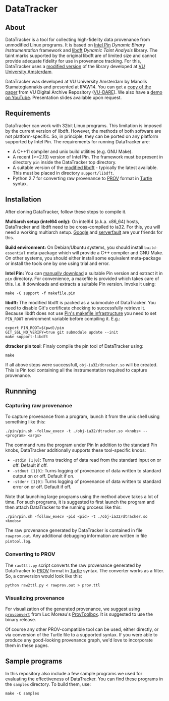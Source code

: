 DataTracker
===========

About
------
DataTracker is a tool for collecting high-fidelity data provenance from unmodified Linux programs. It is based on [Intel Pin][pin] _Dynamic Binary Instrumentation_ framework and [libdft][libdft] _Dynamic Taint Analysis_ library. The taint marks supported by the original libdft are of limited size and cannot provide adequate fidelity for use in provenance tracking. For this, DataTracker uses a [modified version][libdft-mod] of the library developed at [VU University Amsterdam][vu-cs].

DataTracker was developed at VU University Amsterdam by Manolis Stamatogiannakis and presented at IPAW14.
You can get a [copy of the paper][dtracker-dare] from VU Digital Archive Repository ([VU-DARE][vu-dare]).
We also have a [demo on YouTube][ipaw14-demo].
Presentation slides available upon request.

Requirements
-------------
DataTracker can work with 32bit Linux programs. This limitation is imposed by the current version of libdft. However, the methods of both software are not platform-specific. So, in principle, they can be ported on any platform supported by Intel Pin. The requirements for running DataTracker are:

*  A C++11 compiler and unix build utilities (e.g. GNU Make). 
*  A recent (>=2.13) version of Intel Pin. The framework must be present in directory ``pin`` inside the DataTracker top directory.
*  A suitable version of the [modified libdft][libdft-mod] - typically the latest available. This must be placed in directory ``support/libdft``.
*  Python 2.7 for converting raw provenance to [PROV][prov] format in [Turtle][turtle] syntax.

Installation
-------------
After cloning DataTracker, follow these steps to compile it.

**Multiarch setup (intel64 only):**
On intel64 (a.k.a. x86\_64) hosts, DataTracker and libdft need to be cross-compiled to ia32.
For this, you will need a working multiarch setup.
[Google](http://www.google.com) and [serverfault](https://serverfault.com/) are your friends for this.

**Build environment:**
On Debian/Ubuntu systems, you should install ``build-essential`` meta-package which will provide a C++ compiler and GNU Make. On other systems, you should either install some equivalent meta-package or install the tools one by one using trial and error.

**Intel Pin:** You can [manually download][pin-dl] a suitable Pin version and extract it in ``pin`` directory. For convenience, a makefile is provided which takes care of this. I.e. it downloads and extracts a suitable Pin version. Invoke it using:

```
make -C support -f makefile.pin
```

**libdft:** The modified libdft is packed as a submodule of DataTracker. You need to disable Git's certificate checking to successfully retrieve it. Because libdft does not use [Pin's makefile infrastructure][pin-makefile] you need to set ``PIN_ROOT`` environment variable before compiling it. E.g.:

```
export PIN_ROOT=$(pwd)/pin
GIT_SSL_NO_VERIFY=true git submodule update --init
make support-libdft
```

**dtracker pin tool**: Finaly compile the pin tool of DataTracker using:

```
make
```

If all above steps were successfull, ``obj-ia32/dtracker.so`` will be created. This is Pin tool containing all the instrumentation required to capture provenance.


Runnning
---------

### Capturing raw provenance
To capture provenance from a program, launch it from the unix shell using something like this:

```
./pin/pin.sh -follow_execv -t ./obj-ia32/dtracker.so <knobs> -- <program> <args>
```

The command runs the program under Pin
In addition to the standard Pin knobs, DataTracker additionally supports these tool-specific knobs:

* ```-stdin [1|0]```: Turns tracking of data read from the standard input on or off. Default if off.
* ```-stdout [1|0]```: Turns logging of provenance of data written to standard output on or off. Default if on.
* ```-stderr [1|0]```: Turns logging of provenance of data written to standard error on or off. Default if off.

Note that launching large programs using the method above takes a lot of time. For such programs, it is suggested to first launch the program and then attach DataTracker to the running process like this:

```
./pin/pin.sh -follow_execv -pid <pid> -t ./obj-ia32/dtracker.so <knobs>
```

The raw provenance generated by DataTracker is contained in file ``rawprov.out``. Any additional debugging information are written in file ``pintool.log``.

### Converting to PROV
The ``raw2ttl.py`` script converts the raw provenance generated by DataTracker to [PROV][prov] format in [Turtle][turtle] syntax. The converter works as a filter. So, a conversion would look like this:

```
python raw2ttl.py < rawprov.out > prov.ttl
```

### Visualizing provenance
For visualization of the generated provenance, we suggest using [``provconvert``][provconvert] from Luc Moreau's [ProvToolbox][provtoolbox]. It is suggested to use the binary release. 

Of course any other PROV-compatible tool can be used, either directly, or via conversion of the Turtle file to a supported syntax.
If you were able to produce any good-looking provenance graph, we'd love to incorporate them in these pages.

Sample programs
----------------
In this repository also include a few sample programs we used for evaluating the effectiveness of DataTracker. You can find these programs in the ``samples`` directory. To build them, use:

```
make -C samples
```

<!--
Integration with SPADE
-----------------------

```
<provenance> ::= <provenance> <element> | <element>
<element> ::= <node> | <dependency>
<node> ::= <node-type> <node-id> <annotation-list>
<node-type> ::= type: <vertex-type>
<vertex-type> ::= Agent | Process | Artifact
<node-id> ::= id: <vertex-id>
<vertex-id> ::= <unique-identifier>
<annotation-list> ::= <annotation-list> <annotation> | <annotation>
<annotation> ::= <key> : <value>
<dependency> ::= <dependency-type> <start-node> <end-node>
<annotation-list>
<dependency-type> ::= type: <edge-type>
<edge-type> ::= WasControlledBy | WasGeneratedBy | Used | WasTriggeredBy | WasDerivedFrom
<start-node> ::= from: <vertex-id>
<end-node> ::= to: <vertex-id>
```
-->

[pin]: http://software.intel.com/en-us/articles/pin-a-dynamic-binary-instrumentation-tool
[pin-dl]: http://software.intel.com/en-us/articles/pintool-downloads
[pin-makefile]: http://software.intel.com/sites/landingpage/pintool/docs/62732/Pin/html/index.html#MAKEFILES
[libdft]: http://www.cs.columbia.edu/~vpk/research/libdft/
[libdft-mod]: https://git.cs.vu.nl/r.vermeulen/libdft
[vu-cs]: http://www.cs.vu.nl/en/
[turtle]: http://www.w3.org/TeamSubmission/turtle/
[prov]: http://www.w3.org/TR/2013/NOTE-prov-overview-20130430/
[provconvert]: https://github.com/lucmoreau/ProvToolbox/wiki/provconvert
[provtoolbox]: https://github.com/lucmoreau/ProvToolbox/wiki/ProvToolbox-Home
[ipaw14-demo]: https://www.youtube.com/watch?v=BD0h6M5mVoo
[vu-dare]: http://dare.ubvu.vu.nl/
[dtracker-dare]: http://dare.ubvu.vu.nl/handle/1871/51386

